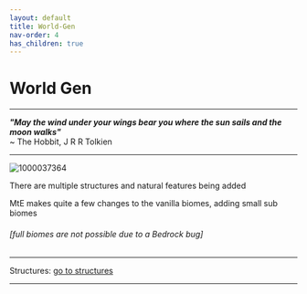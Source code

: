 ```yaml
---
layout: default
title: World-Gen
nav-order: 4
has_children: true
---
```


# World Gen

---

***"May the wind under your wings bear you where the sun sails and the moon walks"***\
~ The Hobbit, J R R Tolkien

---

![1000037364](https://github.com/1D10T1C-STUD10S/more-to-explore/assets/112738649/f1fdad4a-4500-42ac-871b-868311be023e)

There are multiple structures and natural features being added

MtE makes quite a few changes to the vanilla biomes, adding small sub biomes
###### [full biomes are not possible due to a Bedrock bug]

---

Structures: [go to structures](https://1d10t1c-stud10s.github.io/more-to-explore/structures.html)

---
